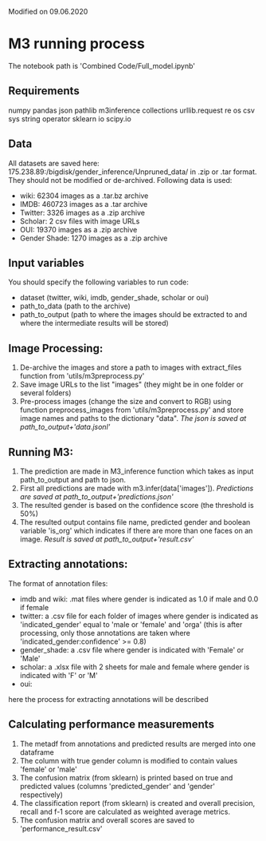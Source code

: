 Modified on 09.06.2020



# M3 running process

The notebook path is 'Combined Code/Full_model.ipynb'

## Requirements

numpy
pandas
json
pathlib
m3inference
collections
urllib.request
re
os
csv 
sys
string 
operator
sklearn
io
scipy.io

## Data

All datasets are saved here: 175.238.89:/bigdisk/gender_inference/Unpruned_data/ in .zip or .tar format. They should not be modified or de-archived. 
Following data is used:
* wiki: 62304 images as a .tar.bz archive
* IMDB: 460723 images as a .tar archive
* Twitter: 3326 images as a .zip archive
* Scholar: 2 csv files with image URLs 
* OUI: 19370 images as a .zip archive
* Gender Shade: 1270 images as a .zip archive


## Input variables

You should specify the following variables to run code:
* dataset (twitter, wiki, imdb, gender_shade, scholar or oui)
* path_to_data (path to the archive)
* path_to_output (path to where the images should be extracted to and where the intermediate results will be stored)


## Image Processing:

1. De-archive the images and store a path to images with extract_files function from 'utils/m3preprocess.py'
2. Save image URLs to the list "images" (they might be in one folder or several folders)
3. Pre-process images (change the size and convert to RGB) using function preprocess_images from 'utils/m3preprocess.py' and store image names and paths to the dictionary "data". *The json is saved at path_to_output+'data.jsonl'*

## Running M3:

1. The prediction are made in M3_inference function which takes as input path_to_output and path to json.
2. First all predictions are made with m3.infer(data['images']). *Predictions are saved at path_to_output+'predictions.json'*
3. The resulted gender is based on the confidence score (the threshold is 50%) 
4. The resulted output contains file name, predicted gender and boolean variable 'is_org' which indicates if there are more than one faces on an image. *Result is saved at path_to_output+'result.csv'*

## Extracting annotations:

The format of annotation files:
* imdb and wiki: .mat files where gender is indicated as 1.0 if male and 0.0 if female
* twitter: a .csv file for each folder of images where gender is indicated as 'indicated_gender' equal to 'male or 'female' and 'orga' (this is after processing, only those annotations are taken where 'indicated_gender:confidence' >= 0.8)
* gender_shade: a .csv file where gender is indicated with 'Female' or 'Male'
* scholar: a .xlsx file with 2 sheets for male and female where gender is indicated with 'F' or 'M'
* oui: 

here the process for extracting annotations will be described

## Calculating performance measurements

1. The metadf from annotations and predicted results are merged into one dataframe
2. The column with true gender column is modified to contain values 'female' or 'male'
3. The confusion matrix (from sklearn) is printed based on true and predicted values (columns 'predicted_gender' and 'gender' respectively)
4. The classification report (from sklearn) is created and overall precision, recall and f-1 score are calculated as weighted average metrics. 
5. The confusion matrix and overall scores are saved to 'performance_result.csv'











